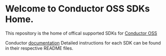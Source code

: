 # Welcome to Conductor OSS SDKs Home.

This repository is the home of offical supported SDKs for [Conductor OSS](https://github.com/conductor-oss/conductor)

Conductor [documentation](https://docs.conductor-oss.org/)
Detailed instructions for each SDK can be found in their respective README files.

